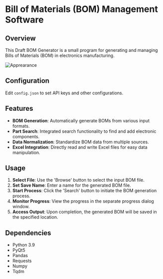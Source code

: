 
# Bill of Materials (BOM) Management Software

## Overview
This Draft BOM Generator is a small program for generating and managing Bills of Materials (BOM) in electronics manufacturing.

![Apprearance](path/to/img1.jpg)  <!-- Replace with the actual path to the logo in your repository -->


## Configuration
Edit `config.json` to set API keys and other configurations.

## Features
- **BOM Generation**: Automatically generate BOMs from various input formats.
- **Part Search**: Integrated search functionality to find and add electronic components.
- **Data Normalization**: Standardize BOM data from multiple sources.
- **Excel Integration**: Directly read and write Excel files for easy data manipulation.

## Usage
1. **Select File**: Use the 'Browse' button to select the input BOM file.
2. **Set Save Name**: Enter a name for the generated BOM file.
3. **Start Process**: Click the 'Search' button to initiate the BOM generation process.
4. **Monitor Progress**: View the progress in the separate progress dialog window.
5. **Access Output**: Upon completion, the generated BOM will be saved in the specified location.

## Dependencies
- Python 3.9
- PyQt5
- Pandas
- Requests
- Numpy
- Tqdm